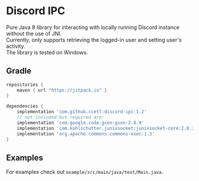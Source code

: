 # Discord IPC
Pure Java 8 library for interacting with locally running Discord instance without the use of JNI.  
Currently, only supports retrieving the logged-in user and setting user's activity.  
The library is tested on Windows.

## Gradle
```groovy
repositories {
    maven { url "https://jitpack.io" }
}
```
```groovy
dependencies {
    implementation 'com.github.ccetl:discord-ipc:1.2'
    // not included but required are:
    implementation 'com.google.code.gson:gson:2.8.9' 
    implementation 'com.kohlschutter.junixsocket:junixsocket-core:2.8.3'
    implementation 'org.apache.commons:commons-exec:1.3'
}
```

## Examples
For examples check out `example/src/main/java/test/Main.java`.
